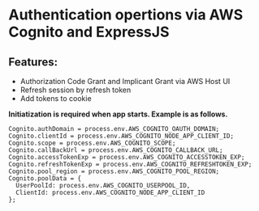 # Authentication opertions via AWS Cognito and ExpressJS
## Features:
* Authorization Code Grant and Implicant Grant via AWS Host UI
* Refresh session by refresh token
* Add tokens to cookie

**Initiatization is required when app starts. Example is as follows.**

```
Cognito.authDomain = process.env.AWS_COGNITO_OAUTH_DOMAIN;
Cognito.clientId = process.env.AWS_COGNITO_NODE_APP_CLIENT_ID;
Cognito.scope = process.env.AWS_COGNITO_SCOPE;
Cognito.callBackUrl = process.env.AWS_COGNITO_CALLBACK_URL;
Cognito.accessTokenExp = process.env.AWS_COGNITO_ACCESSTOKEN_EXP;
Cognito.refreshTokenExp = process.env.AWS_COGNITO_REFRESHTOKEN_EXP;
Cognito.pool_region = process.env.AWS_COGNITO_POOL_REGION;
Cognito.poolData = {
  UserPoolId: process.env.AWS_COGNITO_USERPOOL_ID,
  ClientId: process.env.AWS_COGNITO_NODE_APP_CLIENT_ID
};
```
